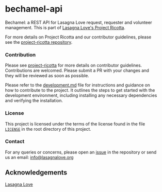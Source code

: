 # bechamel-api

Bechamel: a REST API for Lasagna Love request, requester and volunteer management. This is part of [Lasagna Love's Project Ricotta](https://lasagnalove.org/).

For more details on Project Ricotta and our contributor guidelines, please see the [project-ricotta repository](https://github.com/Lasagna-Love-Portal/project-ricotta).


### Contribution

Please see [project-ricotta](https://github.com/Lasagna-Love-Portal/project-ricotta) for more details on contributor guidelines. Contributions are welcomed. Please submit a PR with your changes and they will be reviewed as soon as possible.

Please refer to the [development.md](DEVELOPMENT.md) file for instructions and guidance on how to contribute to the project. It outlines the steps to get started with the development environment, including installing any necessary dependencies and verifying the installation.


### License

This project is licensed under the terms of the license found in the file [`LICENSE`](LICENSE) in the root directory of this project.

### Contact

For any queries or concerns, please open an [issue](https://github.com/Lasagna-Love-Portal/bechamel-api/issues) in the repository or send us an email: [info@lasagnalove.org](mailto:info@lasagnalove.org)

## Acknowledgements

[Lasagna Love ](https://lasagnalove.org/)
